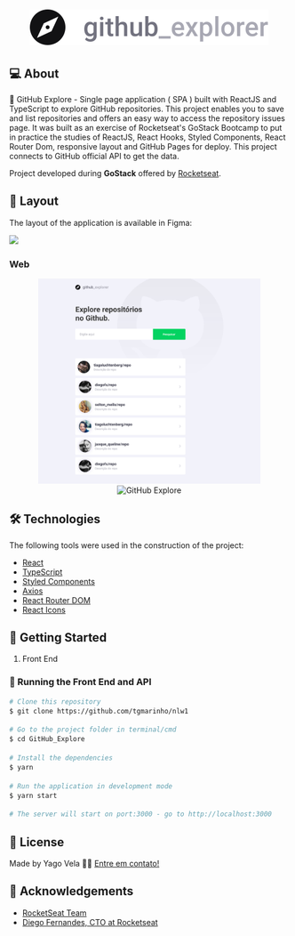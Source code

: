 <h1 align="center">
    <img alt="GitHub Explore" src="./src/assets/logo.svg" />
</h1>

## 💻 About

📁 GitHub Explore - Single page application ( SPA ) built with ReactJS and TypeScript to explore GitHub repositories. This project enables you to save and list repositories and offers an easy way to access the repository issues page.
It was built as an exercise of Rocketseat's GoStack Bootcamp to put in practice the studies of ReactJS, React Hooks, Styled Components, React Router Dom, responsive layout and GitHub Pages for deploy.
This project connects to GitHub official API to get the data.


Project developed during **GoStack** offered by [Rocketseat](rs).



## 🎨 Layout

The layout of the application is available in Figma:

<a href="https://www.figma.com/file/HOCmxfrElzLpI75LdzFLia/Github-Explorer?node-id=0%3A1">
  <img src="https://img.shields.io/badge/Acessar%20Layout%20-Figma-%2304D361">
</a>

### Web

<p align="center" style="display: column; align-items: flex-start; justify-content: center;">
  <img alt="GitHub Explore" title="#GitHub Explore" src="./src/assets/ImgGit1.svg" width="400px">
  <img alt="GitHub Explore" title="#GitHub Explore" src="./src/assets/ImgGit2.svg" width="400px">
</p>

## 🛠 Technologies

The following tools were used in the construction of the project:

- [React][React]
- [TypeScript][TypeScript]
- [Styled Components][Styled Components]
- [Axios][Axios]
- [React Router DOM][React Router DOM]
- [React Icons][React Icons]

## 🚀 Getting Started

1. Front End

### 🎲 Running the Front End and API

```bash
# Clone this repository
$ git clone https://github.com/tgmarinho/nlw1

# Go to the project folder in terminal/cmd
$ cd GitHub_Explore

# Install the dependencies
$ yarn

# Run the application in development mode
$ yarn start

# The server will start on port:3000 - go to http://localhost:3000
```

## 📝 License

Made by Yago Vela 👋🏽 [Entre em contato!](https://github.com/YagoVela)

## 👏 Acknowledgements
- [RocketSeat Team](https://rocketseat.com.br)
- [Diego Fernandes, CTO at Rocketseat](https://github.com/diego3g)


[React]: https://reactjs.org
[Typescript]: https://www.typescriptlang.org/
[Styled Components]: https://styled-components.com
[Axios]: https://blog.rocketseat.com.br/axios-um-cliente-http-full-stack/
[React Router DOM]: https://reactrouter.com/web/guides/quick-start
[React Icons]: https://react-icons.github.io/react-icons/
